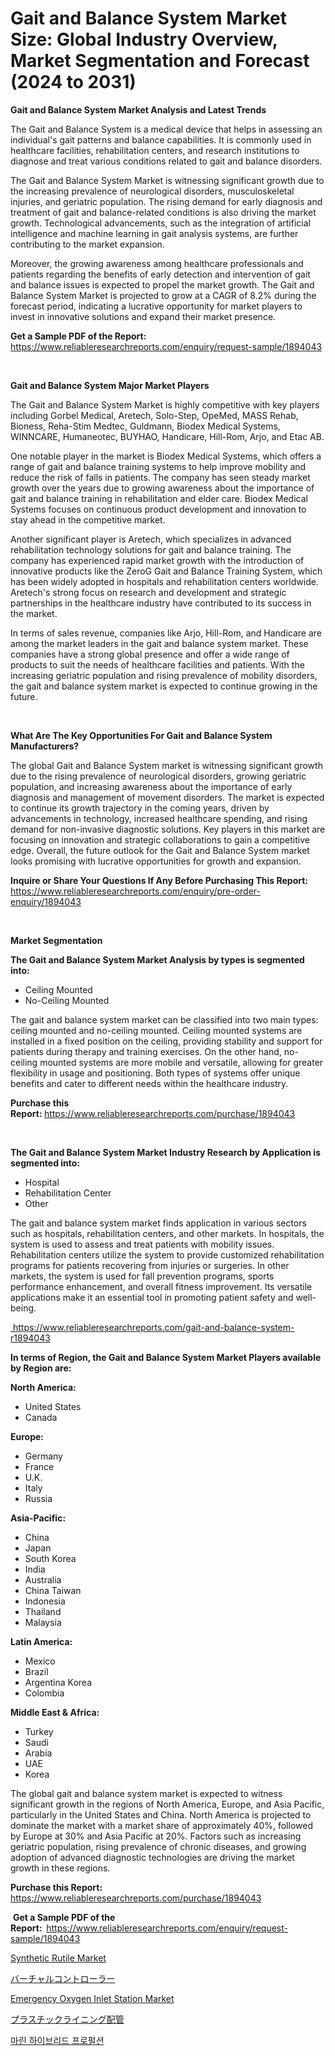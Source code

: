 <p><h1>Gait and Balance System Market Size: Global Industry Overview, Market Segmentation and Forecast (2024 to 2031)</h1></p><p><strong>Gait and Balance System Market Analysis and Latest Trends</strong></p>
<p><p>The Gait and Balance System is a medical device that helps in assessing an individual's gait patterns and balance capabilities. It is commonly used in healthcare facilities, rehabilitation centers, and research institutions to diagnose and treat various conditions related to gait and balance disorders.</p><p>The Gait and Balance System Market is witnessing significant growth due to the increasing prevalence of neurological disorders, musculoskeletal injuries, and geriatric population. The rising demand for early diagnosis and treatment of gait and balance-related conditions is also driving the market growth. Technological advancements, such as the integration of artificial intelligence and machine learning in gait analysis systems, are further contributing to the market expansion.</p><p>Moreover, the growing awareness among healthcare professionals and patients regarding the benefits of early detection and intervention of gait and balance issues is expected to propel the market growth. The Gait and Balance System Market is projected to grow at a CAGR of 8.2% during the forecast period, indicating a lucrative opportunity for market players to invest in innovative solutions and expand their market presence.</p></p>
<p><strong>Get a Sample PDF of the Report:&nbsp;</strong> <a href="https://www.reliableresearchreports.com/enquiry/request-sample/1894043">https://www.reliableresearchreports.com/enquiry/request-sample/1894043</a></p>
<p>&nbsp;</p>
<p><strong>Gait and Balance System Major Market Players</strong></p>
<p><p>The Gait and Balance System Market is highly competitive with key players including Gorbel Medical, Aretech, Solo-Step, OpeMed, MASS Rehab, Bioness, Reha-Stim Medtec, Guldmann, Biodex Medical Systems, WINNCARE, Humaneotec, BUYHAO, Handicare, Hill-Rom, Arjo, and Etac AB.</p><p>One notable player in the market is Biodex Medical Systems, which offers a range of gait and balance training systems to help improve mobility and reduce the risk of falls in patients. The company has seen steady market growth over the years due to growing awareness about the importance of gait and balance training in rehabilitation and elder care. Biodex Medical Systems focuses on continuous product development and innovation to stay ahead in the competitive market.</p><p>Another significant player is Aretech, which specializes in advanced rehabilitation technology solutions for gait and balance training. The company has experienced rapid market growth with the introduction of innovative products like the ZeroG Gait and Balance Training System, which has been widely adopted in hospitals and rehabilitation centers worldwide. Aretech's strong focus on research and development and strategic partnerships in the healthcare industry have contributed to its success in the market.</p><p>In terms of sales revenue, companies like Arjo, Hill-Rom, and Handicare are among the market leaders in the gait and balance system market. These companies have a strong global presence and offer a wide range of products to suit the needs of healthcare facilities and patients. With the increasing geriatric population and rising prevalence of mobility disorders, the gait and balance system market is expected to continue growing in the future.</p></p>
<p>&nbsp;</p>
<p><strong>What Are The Key Opportunities For Gait and Balance System Manufacturers?</strong></p>
<p><p>The global Gait and Balance System market is witnessing significant growth due to the rising prevalence of neurological disorders, growing geriatric population, and increasing awareness about the importance of early diagnosis and management of movement disorders. The market is expected to continue its growth trajectory in the coming years, driven by advancements in technology, increased healthcare spending, and rising demand for non-invasive diagnostic solutions. Key players in this market are focusing on innovation and strategic collaborations to gain a competitive edge. Overall, the future outlook for the Gait and Balance System market looks promising with lucrative opportunities for growth and expansion.</p></p>
<p><strong>Inquire or Share Your Questions If Any Before Purchasing This Report:</strong> <a href="https://www.reliableresearchreports.com/enquiry/pre-order-enquiry/1894043">https://www.reliableresearchreports.com/enquiry/pre-order-enquiry/1894043</a></p>
<p>&nbsp;</p>
<p><strong>Market Segmentation</strong></p>
<p><strong>The Gait and Balance System Market Analysis by types is segmented into:</strong></p>
<p><ul><li>Ceiling Mounted</li><li>No-Ceiling Mounted</li></ul></p>
<p><p>The gait and balance system market can be classified into two main types: ceiling mounted and no-ceiling mounted. Ceiling mounted systems are installed in a fixed position on the ceiling, providing stability and support for patients during therapy and training exercises. On the other hand, no-ceiling mounted systems are more mobile and versatile, allowing for greater flexibility in usage and positioning. Both types of systems offer unique benefits and cater to different needs within the healthcare industry.</p></p>
<p><strong>Purchase this Report:&nbsp;</strong><a href="https://www.reliableresearchreports.com/purchase/1894043">https://www.reliableresearchreports.com/purchase/1894043</a></p>
<p>&nbsp;</p>
<p><strong>The Gait and Balance System Market Industry Research by Application is segmented into:</strong></p>
<p><ul><li>Hospital</li><li>Rehabilitation Center</li><li>Other</li></ul></p>
<p><p>The gait and balance system market finds application in various sectors such as hospitals, rehabilitation centers, and other markets. In hospitals, the system is used to assess and treat patients with mobility issues. Rehabilitation centers utilize the system to provide customized rehabilitation programs for patients recovering from injuries or surgeries. In other markets, the system is used for fall prevention programs, sports performance enhancement, and overall fitness improvement. Its versatile applications make it an essential tool in promoting patient safety and well-being.</p></p>
<p><a href="https://www.reliableresearchreports.com/gait-and-balance-system-r1894043">&nbsp;https://www.reliableresearchreports.com/gait-and-balance-system-r1894043</a></p>
<p><strong>In terms of Region, the Gait and Balance System Market Players available by Region are:</strong></p>
<p>
    <p> <strong> North America: </strong>
        <ul>
            <li>United States</li>
            <li>Canada</li>
        </ul>
        </p> 
    <p> <strong> Europe: </strong>
        <ul>
            <li>Germany</li>
            <li>France</li>
            <li>U.K.</li>
            <li>Italy</li>
            <li>Russia</li>
        </ul>
        </p> 
    <p> <strong> Asia-Pacific: </strong>
        <ul>
            <li>China</li>
            <li>Japan</li>
            <li>South Korea</li>
            <li>India</li>
            <li>Australia</li>
            <li>China Taiwan</li>
            <li>Indonesia</li>
            <li>Thailand</li>
            <li>Malaysia</li>
        </ul>
        </p> 
    <p> <strong> Latin America: </strong>
        <ul>
            <li>Mexico</li>
            <li>Brazil</li>
            <li>Argentina Korea</li>
            <li>Colombia</li>
        </ul>
        </p> 
    <p> <strong> Middle East & Africa: </strong>
        <ul>
            <li>Turkey</li>
            <li>Saudi</li>
            <li>Arabia</li>
            <li>UAE</li>
            <li>Korea</li>
        </ul>
    </p>
    </p>
<p><p>The global gait and balance system market is expected to witness significant growth in the regions of North America, Europe, and Asia Pacific, particularly in the United States and China. North America is projected to dominate the market with a market share of approximately 40%, followed by Europe at 30% and Asia Pacific at 20%. Factors such as increasing geriatric population, rising prevalence of chronic diseases, and growing adoption of advanced diagnostic technologies are driving the market growth in these regions.</p></p>
<p><strong>Purchase this Report: </strong><a href="https://www.reliableresearchreports.com/purchase/1894043">https://www.reliableresearchreports.com/purchase/1894043</a></p>
<p>&nbsp;<strong>Get a Sample PDF of the Report:&nbsp;&nbsp;</strong><a href="https://www.reliableresearchreports.com/enquiry/request-sample/1894043">https://www.reliableresearchreports.com/enquiry/request-sample/1894043</a></p>
<p><strong></strong></p>
<p><p><a href="https://issuu.com/reportprime-2/docs/synthetic-rutile-market-size-2030.pptx">Synthetic Rutile Market</a></p><p><a href="https://medium.com/@chloekessler01/%E3%83%90%E3%83%BC%E3%83%81%E3%83%A3%E3%83%AB%E3%82%B3%E3%83%B3%E3%83%88%E3%83%AD%E3%83%BC%E3%83%A9%E3%83%BC%E3%83%9E%E3%83%BC%E3%82%B1%E3%83%83%E3%83%88-2031%E5%B9%B4%E3%81%BE%E3%81%A7%E3%81%AE%E5%8B%95%E5%90%91-%E4%BA%88%E6%B8%AC-%E7%AB%B6%E4%BA%89%E5%88%86%E6%9E%90-592e5c2cf13a">バーチャルコントローラー</a></p><p><a href="https://github.com/jaidynmorantestelletmjzya/Market-Research-Report-List-2/blob/main/emergency-oxygen-inlet-station-market.md">Emergency Oxygen Inlet Station Market</a></p><p><a href="https://github.com/SantosDicki04/Market-Research-Report-List-1/blob/main/845558844675.md">プラスチックライニング配管</a></p><p><a href="https://medium.com/@isabelbogisich2022/%ED%95%B4%EC%96%91-%ED%95%98%EC%9D%B4%EB%B8%8C%EB%A6%AC%EB%93%9C-%EC%B6%94%EC%A7%84-%EC%8B%9C%EC%9E%A5-%EA%B7%9C%EB%AA%A8-cagr-%ED%8A%B8%EB%A0%8C%EB%93%9C-2024-2030-751fd08a988d">마린 하이브리드 프로펄션</a></p></p>